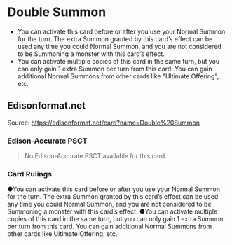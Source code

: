 # Double Summon

*   You can activate this card before or after you use your Normal Summon for the turn. The extra Summon granted by this card’s effect can be used any time you could Normal Summon, and you are not considered to be Summoning a monster with this card’s effect.
*   You can activate multiple copies of this card in the same turn, but you can only gain 1 extra Summon per turn from this card. You can gain additional Normal Summons from other cards like "Ultimate Offering", etc.

## Edisonformat.net

Source: https://edisonformat.net/card?name=Double%20Summon

### Edison-Accurate PSCT

> No Edison-Accurate PSCT available for this card.

### Card Rulings

●You can activate this card before or after you use your Normal Summon for the turn. The extra Summon granted by this card’s effect can be used any time you could Normal Summon, and you are not considered to be Summoning a monster with this card’s effect.
●You can activate multiple copies of this card in the same turn, but you can only gain 1 extra Summon per turn from this card. You can gain additional Normal Summons from other cards like Ultimate Offering, etc.
            